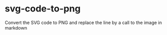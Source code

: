 # svg-code-to-png
Convert the SVG code to PNG and replace the line by a call to the image in markdown
